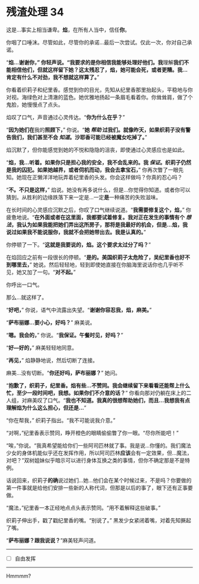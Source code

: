 # 残渣处理 34

这是...事实上相当谦卑。**焰**，在所有人当中，信任**你**。

你咽了口唾沫。尽管如此，尽管你的承诺...最后一次尝试。仅此一次，你对自己承诺。

“**焰...**谢谢你，” 你轻声说。“**我要求的是你相信**我**能够处理好他们。我**理解**我们不能相信他们，但就这样留下她？这太残忍了，焰，她可能会死，或者更糟。我...肯定有什么不对劲，我不想就这样算了。**”

你看着织莉子和纪里香。感觉到你的目光，先知从纪里香那里抬起头，平稳地与你对视。海绿色对上清澈的蓝色。她优雅地扬起一条眉毛看着你。你耸耸肩，做了个鬼脸，她慢慢点了点头。

焰叹了口气，声音通过心灵传达。“**你为什么在乎？**”

“**因为她们在**我的**照顾下，**” 你说。“**她 _帮助_ 过我们。就像昨天，如果织莉子没有警告我们，我们甚至不会 _知道_。沙耶香可能已经被魔女吃掉了。**”

焰沉默了，但你能感觉到她的不悦和隐隐的沮丧，即使通过心灵感应也是如此。

“**焰，我...听着。如果你只是担心我的安全，我不会乱来的。我 _保证_。织莉子仍然是我的囚犯。如果她越界，或者伺机而动，我会去拿宝石，**” 你再次瞥了一眼先知。她现在正懒洋洋地玩弄着纪里香的头发。你会这样做吗？你真的忍心吗？

“**不。不只是这样，**” 焰说。她没有再多说什么，但是...你觉得你知道。或者你可以猜到。从胜利的边缘跌落下来一定是...一定**是**一种痛苦的失败滋味。

在长时间的心灵感应沉默之后，你叹了口气继续说道。“**我需要修复这个，焰，**” 你疲惫地说。“**在外面或者在这里面，我都要试着修复。我对正在发生的事情有个 _想法_，我认为如果我能把她们弄出这所房子，那将是我最好的机会，但是...焰，我说过如果我不能说服你，我就不会把她带出去。我是认真的。**”

你停顿了一下。“**这就是我要说的，焰。这个要求太过分了吗？**”

在焰回应之前有一段很长的停顿。“**是的。美国织莉子太危险了，吴纪里香也好不到哪里去，**” 她说。然后轻轻地，轻到即使她直接在你脑海里说话你也几乎听不见，她又加了一句。“**对不起。**”

你呼出一口气。

那么...就这样了。

“**好吧，**” 你说，语气中流露出失望。“**谢谢你容忍我，焰，麻美。**”

“**萨布丽娜...要小心，好吗？**” 麻美说。

“**嗯。我会的，**” 你说。“**我保证。午餐时见，好吗？**”

“**好—好的，**” 麻美轻轻地同意。

“**再见，**” 焰静静地说，然后切断了连接。

麻美...没有切断。“**你还好吗，萨布丽娜？**” 她问。

“**抱歉了，织莉子，纪里香。焰有些...不赞同。我会继续留下来看看还能帮上什么忙，至少一段时间吧，我想。如果你们不介意的话？**” 你看向那对仍躺在床上的二人组，对麻美叹了口气。“**我也不知道。我真的很想帮助她们，而且...我想我有点理解焰为什么这么担心，但还是...**”

“你在帮我，” 织莉子指出。“我不可能说我介意。”

“对啊，”纪里香表示赞同，睁开橙色的眼睛偷偷瞥了你一眼。“尽你所能吧！”

“唉，”你说。“我真希望能给你们一些阿司匹林就了事。我是说...你懂的。我们魔法少女的身体机能似乎还在发挥作用，所以阿司匹林**应该**会有一定效果，但...魔法，对吧？”双树姐妹似乎暗示可以进行身体互换之类的事情，但你不确定那是不是特例。

话说回来，织莉子**的确**说过她们...她...他们会在某个时候过来，不是吗？你要做的第一件事就是给他们安排一些新的人称代词，但那是以后的事了，眼下还有正事要做。

“魔法，”纪里香一本正经地点点头表示赞同。“用不着解释这些破事。”

织莉子伸出手，戳了戳纪里香的嘴。“别说了。” 黑发少女紧闭着嘴，对着先知撅起了嘴。

“**萨布丽娜？跟我说说？**”麻美轻声问道。

---

- [ ] 自由发挥

---

Hmmmm?

